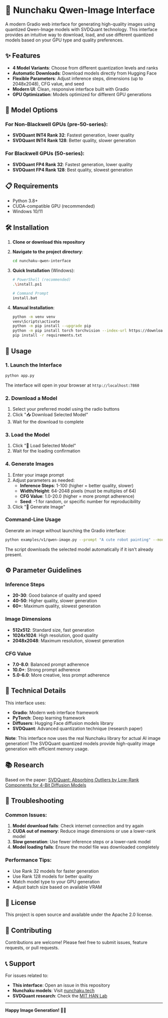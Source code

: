 # 🎨 Nunchaku Qwen-Image Interface

A modern Gradio web interface for generating high-quality images using quantized Qwen-Image models with SVDQuant technology. This interface provides an intuitive way to download, load, and use different quantized models based on your GPU type and quality preferences.

## ✨ Features

- **4 Model Variants**: Choose from different quantization levels and ranks
- **Automatic Downloads**: Download models directly from Hugging Face
- **Flexible Parameters**: Adjust inference steps, dimensions (up to 2048x2048), CFG value, and seed
- **Modern UI**: Clean, responsive interface built with Gradio
- **GPU Optimization**: Models optimized for different GPU generations

## 🚀 Model Options

### For Non-Blackwell GPUs (pre-50-series):
- **SVDQuant INT4 Rank 32**: Fastest generation, lower quality
- **SVDQuant INT4 Rank 128**: Better quality, slower generation

### For Blackwell GPUs (50-series):
- **SVDQuant FP4 Rank 32**: Fastest generation, lower quality  
- **SVDQuant FP4 Rank 128**: Best quality, slowest generation

## 📋 Requirements

- Python 3.8+
- CUDA-compatible GPU (recommended)
- Windows 10/11

## 🛠️ Installation

1. **Clone or download this repository**
2. **Navigate to the project directory**:
   ```bash
   cd nunchaku-qwen-interface
   ```

3. **Quick Installation** (Windows):
   ```bash
   # PowerShell (recommended)
   .\install.ps1
   
   # Command Prompt
   install.bat
   ```

4. **Manual Installation**:
   ```bash
   python -m venv venv
   venv\Scripts\activate
   python -m pip install --upgrade pip
   python -m pip install torch torchvision --index-url https://download.pytorch.org/whl/cu121
   pip install -r requirements.txt
   ```

## 🎯 Usage

### 1. Launch the Interface
```bash
python app.py
```

The interface will open in your browser at `http://localhost:7860`

### 2. Download a Model
1. Select your preferred model using the radio buttons
2. Click "📥 Download Selected Model"
3. Wait for the download to complete

### 3. Load the Model
1. Click "🚀 Load Selected Model"
2. Wait for the loading confirmation

### 4. Generate Images
1. Enter your image prompt
2. Adjust parameters as needed:
   - **Inference Steps**: 1-100 (higher = better quality, slower)
   - **Width/Height**: 64-2048 pixels (must be multiples of 64)
   - **CFG Value**: 1.0-20.0 (higher = more prompt adherence)
   - **Seed**: -1 for random, or specific number for reproducibility
3. Click "🎨 Generate Image"

### Command-Line Usage
Generate an image without launching the Gradio interface:

```bash
python examples/v1/qwen-image.py --prompt "A cute robot painting" --model svdq-int4_r32 --output robot.png
```

The script downloads the selected model automatically if it isn't already present.

## ⚙️ Parameter Guidelines

### Inference Steps
- **20-30**: Good balance of quality and speed
- **40-50**: Higher quality, slower generation
- **60+**: Maximum quality, slowest generation

### Image Dimensions
- **512x512**: Standard size, fast generation
- **1024x1024**: High resolution, good quality
- **2048x2048**: Maximum resolution, slowest generation

### CFG Value
- **7.0-8.0**: Balanced prompt adherence
- **10.0+**: Strong prompt adherence
- **5.0-6.0**: More creative, less prompt adherence

## 🔧 Technical Details

This interface uses:
- **Gradio**: Modern web interface framework
- **PyTorch**: Deep learning framework
- **Diffusers**: Hugging Face diffusion models library
- **SVDQuant**: Advanced quantization technique (research paper)

**Note**: This interface now uses the real Nunchaku library for actual AI image generation! The SVDQuant quantized models provide high-quality image generation with efficient memory usage.

## 📚 Research

Based on the paper: [SVDQuant: Absorbing Outliers by Low-Rank Components for 4-Bit Diffusion Models](https://arxiv.org/abs/2411.05007)

## 🐛 Troubleshooting

### Common Issues:

1. **Model download fails**: Check internet connection and try again
2. **CUDA out of memory**: Reduce image dimensions or use a lower-rank model
3. **Slow generation**: Use fewer inference steps or a lower-rank model
4. **Model loading fails**: Ensure the model file was downloaded completely

### Performance Tips:

- Use Rank 32 models for faster generation
- Use Rank 128 models for better quality
- Match model type to your GPU generation
- Adjust batch size based on available VRAM

## 📄 License

This project is open source and available under the Apache 2.0 license.

## 🤝 Contributing

Contributions are welcome! Please feel free to submit issues, feature requests, or pull requests.

## 📞 Support

For issues related to:
- **This interface**: Open an issue in this repository
- **Nunchaku models**: Visit [nunchaku.tech](https://nunchaku.tech)
- **SVDQuant research**: Check the [MIT HAN Lab](https://hanlab.mit.edu/)

---

**Happy Image Generation! 🎨✨**
